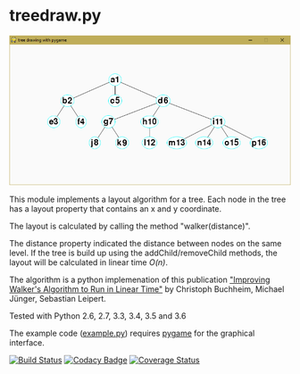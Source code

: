 treedraw.py
===========

![Example screenshot with pygame](https://raw.githubusercontent.com/cvzi/py_treedraw/master/pygame_treedraw_example.png)

This module implements a layout algorithm for a tree.
Each node in the tree has a layout property that contains an x and y 
coordinate.

The layout is calculated by calling the method "walker(distance)".

The distance property indicated the distance between nodes on the same level.
If the tree is build up using the addChild/removeChild methods, the layout
will be calculated in linear time _O(n)_. 

The algorithm is a python implemenation of this publication ["Improving 
Walker's Algorithm to Run in Linear Time"](http://citeseer.ist.psu.edu/buchheim02improving.html) by Christoph Buchheim, Michael Jünger, Sebastian Leipert.

Tested with Python 2.6, 2.7, 3.3, 3.4, 3.5 and 3.6

The example code ([example.py](https://github.com/cvzi/py_treedraw/blob/master/example.py)) requires [pygame](https://www.pygame.org/wiki/GettingStarted) for the graphical interface.

[![Build Status](https://travis-ci.org/cvzi/py_treedraw.svg?branch=master)](https://travis-ci.org/cvzi/py_treedraw)
[![Codacy Badge](https://api.codacy.com/project/badge/Grade/5324af341edb4e17b7ef69c78b3078ed)](https://www.codacy.com/app/cuzi/py_treedraw?utm_source=github.com&amp;utm_medium=referral&amp;utm_content=cvzi/py_treedraw&amp;utm_campaign=Badge_Grade)
[![Coverage Status](https://coveralls.io/repos/github/cvzi/py_treedraw/badge.svg?branch=master)](https://coveralls.io/github/cvzi/py_treedraw?branch=master)
